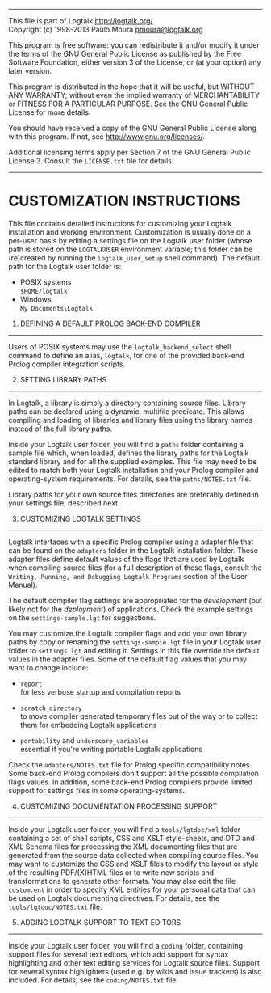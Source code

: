 ________________________________________________________________________

This file is part of Logtalk <http://logtalk.org/>  
Copyright (c) 1998-2013 Paulo Moura <pmoura@logtalk.org>

This program is free software: you can redistribute it and/or modify
it under the terms of the GNU General Public License as published by
the Free Software Foundation, either version 3 of the License, or
(at your option) any later version.

This program is distributed in the hope that it will be useful,
but WITHOUT ANY WARRANTY; without even the implied warranty of
MERCHANTABILITY or FITNESS FOR A PARTICULAR PURPOSE.  See the
GNU General Public License for more details.

You should have received a copy of the GNU General Public License
along with this program.  If not, see <http://www.gnu.org/licenses/>.

Additional licensing terms apply per Section 7 of the GNU General
Public License 3. Consult the `LICENSE.txt` file for details.
________________________________________________________________________


CUSTOMIZATION INSTRUCTIONS
==========================

This file contains detailed instructions for customizing your Logtalk 
installation and working environment. Customization is usually done on
a per-user basis by editing a settings file on the Logtalk user folder 
(whose path is stored on the `LOGTALKUSER` environment variable; this
folder can be (re)created by running the `logtalk_user_setup` shell
command). The default path for the Logtalk user folder is:

* POSIX systems  
    `$HOME/logtalk`
* Windows  
    `My Documents\Logtalk`


1. DEFINING A DEFAULT PROLOG BACK-END COMPILER
----------------------------------------------

Users of POSIX systems may use the `logtalk_backend_select` shell command
to define an alias, `logtalk`, for one of the provided back-end Prolog
compiler integration scripts.


2. SETTING LIBRARY PATHS
------------------------

In Logtalk, a library is simply a directory containing source files. Library 
paths can be declared using a dynamic, multifile predicate. This allows 
compiling and loading of libraries and library files using the library names
instead of the full library paths.

Inside your Logtalk user folder, you will find a `paths` folder containing 
a sample file which, when loaded, defines the library paths for the Logtalk 
standard library and for all the supplied examples. This file may need to be 
edited to match both your Logtalk installation and your Prolog compiler and 
operating-system requirements. For details, see the `paths/NOTES.txt` file.

Library paths for your own source files directories are preferably defined in
your settings file, described next.


3. CUSTOMIZING LOGTALK SETTINGS
-------------------------------

Logtalk interfaces with a specific Prolog compiler using a adapter file that
can be found on the `adapters` folder in the Logtalk installation folder.
These adapter files define default values of the flags that are used by
Logtalk when compiling source files (for a full description of these flags, 
consult the `Writing, Running, and Debugging Logtalk Programs` section of
the User Manual). 

The default compiler flag settings are appropriated for the *development* (but
likely not for the *deployment*) of applications. Check the example settings on
the `settings-sample.lgt` for suggestions.

You may customize the Logtalk compiler flags and add your own library paths
by copy or renaming the `settings-sample.lgt` file in your Logtalk user folder
to `settings.lgt` and editing it. Settings in this file override the default 
values in the adapter files. Some of the default flag values that you may want
to change include:

* `report`  
    for less verbose startup and compilation reports

* `scratch_directory`  
    to move compiler generated temporary files out of the way or to
    collect them for embedding Logtalk applications

* `portability` and `underscore_variables`  
    essential if you're writing portable Logtalk applications

Check the `adapters/NOTES.txt` file for Prolog specific compatibility notes.
Some back-end Prolog compilers don't support all the possible compilation
flags values. In addition, some back-end Prolog compilers provide limited
support for settings files in some operating-systems.


4. CUSTOMIZING DOCUMENTATION PROCESSING SUPPORT
-----------------------------------------------

Inside your Logtalk user folder, you will find a `tools/lgtdoc/xml` folder
containing a set of shell scripts, CSS and XSLT style-sheets, and DTD and
XML Schema files for processing the XML documenting files that are generated 
from the source data collected when compiling source files. You may want to
customize the CSS and XSLT files to modify the layout or style of the resulting
PDF/(X)HTML files or to write new scripts and transformations to generate other
formats. You may also edit the file `custom.ent` in order to specify XML entities
for your personal data that can be used on Logtalk documenting directives. For
details, see the `tools/lgtdoc/NOTES.txt` file.


5. ADDING LOGTALK SUPPORT TO TEXT EDITORS
-----------------------------------------

Inside your Logtalk user folder, you will find a `coding` folder, containing 
support files for several text editors, which add support for syntax 
highlighting and other text editing services for Logtalk source files.
Support for several syntax highlighters (used e.g. by wikis and issue
trackers) is also included. For details, see the `coding/NOTES.txt` file.
